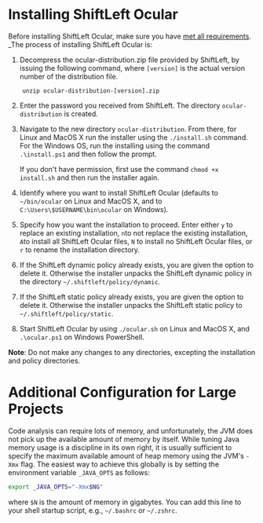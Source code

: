 # Installing ShiftLeft Ocular

Before installing ShiftLeft Ocular, make sure you have [met all requirements](../introduction/requirements.md). _The process of installing ShiftLeft Ocular is:

1. Decompress the ocular-distribution.zip file provided by ShiftLeft, by issuing the following command, where `[version]` is the actual version number of the distribution file.

```
    unzip ocular-distribution-[version].zip
```

2. Enter the password you received from ShiftLeft. The directory `ocular-distribution` is created.

3. Navigate to the new directory `ocular-distribution`. From there, for Linux and MacOS X run the installer using the `./install.sh` command. For the Windows OS, run the installing using the command `.\install.ps1` and then follow the prompt.

    If you don't have permission, first use the  command `chmod +x install.sh` and then run the installer again.

4. Identify where you want to install ShiftLeft Ocular (defaults to `~/bin/ocular` on Linux and MacOS X, and to `C:\Users\$USERNAME\bin\ocular` on Windows).

5. Specify how you want the installation to proceed. Enter either `y` to replace an existing installation, `n`to not replace the existing installation, `A`to install all ShiftLeft Ocular files, `N` to install no ShiftLeft Ocular files, or `r` to rename the installation directory.

6. If the ShiftLeft dynamic policy already exists, you are given the option to delete it. Otherwise the installer unpacks the ShiftLeft dynamic policy in the directory `~/.shiftleft/policy/dynamic`.

7. If the ShiftLeft static policy already exists, you are given the option to delete it. Otherwise the installer unpacks the ShiftLeft static policy to `~/.shiftleft/policy/static`.

8. Start ShiftLeft Ocular by using `./ocular.sh` on Linux and MacOS X, and `.\ocular.ps1` on Windows PowerShell. 

**Note**: Do not make any changes to any directories, excepting the installation and policy directories.

# Additional Configuration for Large Projects

Code analysis can require lots of memory, and unfortunately, the JVM does not pick up the available amount of memory by itself. While tuning Java memory usage is a discipline in its own right, it is usually sufficient to specify the maximum available amount of heap memory using the JVM's `-Xmx` flag. The easiest way to achieve this globally is by setting the environment variable `_JAVA_OPTS` as follows:

```bash
export _JAVA_OPTS="-Xmx$NG"
```
where `$N` is the amount of memory in gigabytes. You can add this line to your shell startup script, e.g., `~/.bashrc` or `~/.zshrc`.
